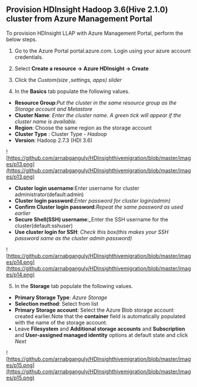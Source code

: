 ## Provision HDInsight Hadoop 3.6(Hive 2.1.0) cluster from Azure Management Portal

To provision HDInsight LLAP with Azure Management Portal, perform the below steps.

1.  Go to the Azure Portal portal.azure.com. Login using your azure account credentials.
    
2.  Select  **Create a resource -> Azure HDInsight -> Create**
    
3.  Click the  _Custom(size ,settings, apps) slider_
    
4.  In the  **Basics**  tab populate the following values.
    
-   **Resource Group**:_Put the cluster in the same resource group as the Storage account and Metastore_
-   **Cluster Name**:  _Enter the cluster name. A green tick will appear if the cluster name is available._
- **Region**: Choose the same region as the storage account
-   **Cluster Type**  : Cluster Type -  _Hadoop_
-  **Version**: Hadoop 2.7.3 (HDI 3.6)

![https://github.com/arnabganguly/HDInsighthivemigration/blob/master/images/p13.png](https://github.com/arnabganguly/HDInsighthivemigration/blob/master/images/p13.png)

-   **Cluster login username**:Enter username for cluster administrator(default:admin)
-   **Cluster login password**:_Enter password for cluster login(admin)_
-   **Confirm Cluster login password**:_Repeat the same password as used earlier_
- **Secure Shell(SSH) username**:_Enter the SSH username for the cluster(default:sshuser)
- **Use cluster login for SSH**: *Check this box(this makes your SSH password same as the cluster admin password)*

![https://github.com/arnabganguly/HDInsighthivemigration/blob/master/images/p14.png](https://github.com/arnabganguly/HDInsighthivemigration/blob/master/images/p14.png)

5. In the  **Storage**  tab populate the following values.

-   **Primary Storage Type**:  _Azure Storage_
- **Selection method**: Select from list
-   **Primary Storage account**: Select the Azure Blob storage account created earlier.Note that the  **container**  field is automatically populated with the name of the storage account.
-   Leave  **Filesystem**  and  **Additional storage accounts**  and  **Subscription**  and  **User-assigned managed identity**  options at default state and click  _Next_

![https://github.com/arnabganguly/HDInsighthivemigration/blob/master/images/p15.png](https://github.com/arnabganguly/HDInsighthivemigration/blob/master/images/p15.png)
<!--stackedit_data:
eyJoaXN0b3J5IjpbNTYwNjgzMTA0LDU2MTY1NzQyMiw3Mjk3Mz
UxMTQsNzcyMTQ2MzI5XX0=
-->